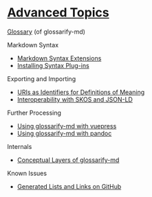 [doc-vocabulary-uris]: ./vocabulary-uris.md

[doc-skos-interop]: ./skos-interop.md

[doc-vuepress]: ./vuepress.md

[doc-syntax-extensions]: ./markdown-syntax-extensions.md

[doc-conceptual-layers]: ./conceptual-layers.md

[doc-lists-on-github]: ./lists-on-github.md

[doc-pandoc]: ./pandoc.md

[doc-plugins]: ./plugins.md

[doc-glossary]: ./glossary.md

[SKOS]: http://w3.org/skos/

[LD]: https://www.w3.org/standards/semanticweb/ontology

[JSON-LD]: https://json-ld.org

[jsonld]: https://npmjs.com/package/jsonld

[vocabularies]: https://www.w3.org/standards/semanticweb/ontology

[glossarify-md]: https://github.com/about-code/glossarify-md

[OWL]: https://www.w3.org/TR/2012/REC-owl2-overview-20121211/

# [Advanced Topics](#advanced-topics)

[Glossary][doc-glossary] (of glossarify-md)

Markdown Syntax

*   [Markdown Syntax Extensions][doc-syntax-extensions]
*   [Installing Syntax Plug-ins][doc-plugins]

Exporting and Importing

*   [URIs as Identifiers for Definitions of Meaning][doc-vocabulary-uris]
*   [Interoperability with SKOS and JSON-LD][doc-skos-interop]

Further Processing

*   [Using glossarify-md with vuepress][doc-vuepress]
*   [Using glossarify-md with pandoc][doc-pandoc]

Internals

*   [Conceptual Layers of glossarify-md][doc-conceptual-layers]

Known Issues

*   [Generated Lists and Links on GitHub][doc-lists-on-github]
